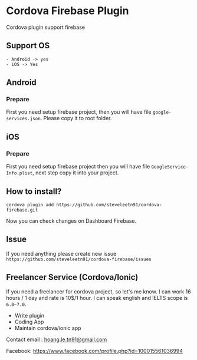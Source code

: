 # Cordova Firebase Plugin
Cordova plugin support firebase 
## Support OS
    - Android -> yes
    - iOS -> Yes
## Android 

### Prepare 

First you need setup firebase project, then you will have file `google-services.json`. Please copy it to root folder.

## iOS 

### Prepare 

First you need setup firebase project then you will have file `GoogleService-Info.plist`, next step copy it into your project.

## How to install? 

    cordova plugin add https://github.com/steveleetn91/cordova-firebase.git

Now you can check changes on Dashboard Firebase.

## Issue 

If you need anything please create new issue `https://github.com/steveleetn91/cordova-firebase/issues`

## Freelancer Service (Cordova/Ionic)

If you need a freelancer for cordova project, so let's me know. I can work 16 hours / 1 day and rate is 10$/1 hour. I can speak english and IELTS scope is `6.0~7.0`.

 - Write plugin 
 - Coding App 
 - Maintain cordova/ionic app 

Contact email : hoang.le.tn91@gmail.com

Facebook: https://www.facebook.com/profile.php?id=100015561036994